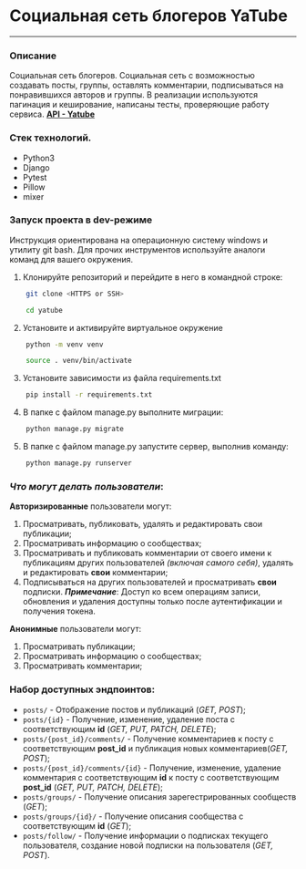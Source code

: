 # Социальная сеть блогеров YaTube  
---
### Описание
Социальная сеть блогеров.
Социальная сеть с возможностью создавать посты, группы, оставлять комментарии, подписываться на понравившихся авторов и группы. В реализации используются пагинация и кеширование, написаны тесты, проверяющие работу сервиса.
**[API - Yatube](https://github.com/VlKazmin/api_final_yatube)**


### Стек технологий.
- Python3
- Django
- Pytest
- Pillow
- mixer

### **Запуск проекта в dev-режиме**
Инструкция ориентирована на операционную систему windows и утилиту git bash.
Для прочих инструментов используйте аналоги команд для вашего окружения.

1. Клонируйте репозиторий и перейдите в него в командной строке:
```bash
    git clone <HTTPS or SSH>
```
```bash
    cd yatube
```

2. Установите и активируйте виртуальное окружение
```bash
    python -m venv venv
``` 
```bash
    source . venv/bin/activate
```

3. Установите зависимости из файла requirements.txt
```bash
    pip install -r requirements.txt
```

4. В папке с файлом manage.py выполните миграции:
```bash
    python manage.py migrate
```

5. В папке с файлом manage.py запустите сервер, выполнив команду:

```bash
    python manage.py runserver
```


### *Что могут делать пользователи*:

**Авторизированные** пользователи могут:
1. Просматривать, публиковать, удалять и редактировать свои публикации;
2. Просматривать информацию о сообществах;
3. Просматривать и публиковать комментарии от своего имени к публикациям других пользователей *(включая самого себя)*, удалять и редактировать **свои** комментарии;
4. Подписываться на других пользователей и просматривать **свои** подписки.
***Примечание***: Доступ ко всем операциям записи, обновления и удаления доступны только после аутентификации и получения токена.

**Анонимные** пользователи могут:
1. Просматривать публикации;
2. Просматривать информацию о сообществах;
3. Просматривать комментарии;

### **Набор доступных эндпоинтов**:
* ```posts/``` - Отображение постов и публикаций (_GET, POST_);
* ```posts/{id}``` - Получение, изменение, удаление поста с соответствующим **id** (_GET, PUT, PATCH, DELETE_);
* ```posts/{post_id}/comments/``` - Получение комментариев к посту с соответствующим **post_id** и публикация новых комментариев(_GET, POST_);
* ```posts/{post_id}/comments/{id}``` - Получение, изменение, удаление комментария с соответствующим **id** к посту с соответствующим **post_id** (_GET, PUT, PATCH, DELETE_);
* ```posts/groups/``` - Получение описания зарегестрированных сообществ (_GET_);
* ```posts/groups/{id}/``` - Получение описания сообщества с соответствующим **id** (_GET_);
* ```posts/follow/``` - Получение информации о подписках текущего пользователя, создание новой подписки на пользователя (_GET, POST_).
